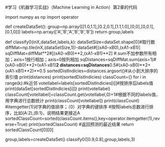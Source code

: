 #学习《机器学习实战》（Machine Learning in Action）第2章的代码

import numpy as np
import operator

def createDataSet():
    group=np.array([[1.0,1.1],[0.2,0.1],[1.1,1.0],[0,0],[0,0.1],[0.1,0]])
    labels=np.array(['A','B','A','B','B','B'])
    return group,labels

def classify0(inX,dataSet,labels,k):
    dataSetSize=dataSet.shape[0]#取行数
    diffMat=np.tile(inX,(dataSetSize,1))-dataSet#[(xA0-xB0),(xA1-xB1)]
    sqDiffMat=diffMat**2#[(xA0-xB0)**2,(xA1-xB1)**2]
    #.sum不加参数所有相加；axis=1按行相加；axis=0按列相加
    sqDistances=sqDiffMat.sum(axis=1)#(xA0-xB0)**2+(xA1-xB1)**2
    distances=sqDistances**0.5#(xA0-xB0)**2+(xA1-xB1)**2)**0.5
    sortedDistIndicies=distances.argsort()#从小到大排序的索引值
    print(distances)
    print(sortedDistIndicies)
    classCount={}
    for i in range(k):#k近邻
        voteIlabel=labels[sortedDistIndicies[i]]#按排序后labels值
        print(dataSet[sortedDistIndicies[i]])
        print(voteIlabel)
        classCount[voteIlabel]=classCount.get(voteIlabel,0)+1#根据不同的labels值，用字典进行总数统计
        print(classCount[voteIlabel])
    print(classCount)
    #itemgetter(1)对字典的值排序；（0）对字典的键排序
    #按照labels总数进行排序，比如(A:2),(B:1)，说明结果更接近A
    sortedClassCount=sorted(classCount.items(),key=operator.itemgetter(1),reverse=True)
    print(sortedClassCount)
    #返回预测的最近结果
    return sortedClassCount[0][0]

group,labels=createDataSet()
classify0([0.9,0.8],group,labels,3)
